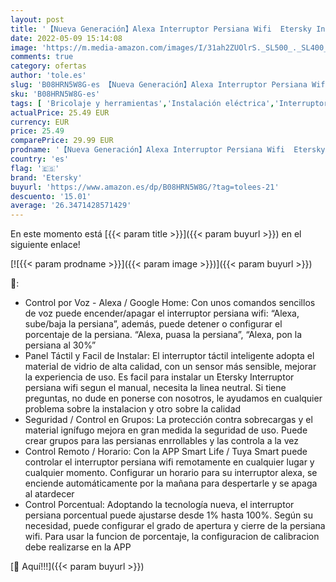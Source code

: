 ```yaml
---
layout: post
title: '【Nueva Generación】Alexa Interruptor Persiana Wifi  Etersky Interruptor Porcentual Inteligente para Persiana  Motor Persiana y Toldos Electricos  Interruptor Cortina Compatible con Alexa y Google Home'
date: 2022-05-09 15:14:08
image: 'https://m.media-amazon.com/images/I/31ah2ZUOlrS._SL500_._SL400_.jpg'
comments: true
category: ofertas
author: 'tole.es'
slug: 'B08HRN5W8G-es 【Nueva Generación】Alexa Interruptor Persiana Wifi Etersky...'
sku: 'B08HRN5W8G-es'
tags: [ 'Bricolaje y herramientas','Instalación eléctrica','Interruptores de persianas y puertas automáticas','Interruptores y reguladores de luz','alexa','etersky','google','home','🇪🇸', ]
actualPrice: 25.49 EUR
currency: EUR
price: 25.49
comparePrice: 29.99 EUR
prodname: '【Nueva Generación】Alexa Interruptor Persiana Wifi  Etersky Interruptor Porcentual Inteligente para Persiana  Motor Persiana y Toldos Electricos  Interruptor Cortina Compatible con Alexa y Google Home'
country: 'es'
flag: '🇪🇸'
brand: 'Etersky'
buyurl: 'https://www.amazon.es/dp/B08HRN5W8G/?tag=tolees-21'
descuento: '15.01'
average: '26.3471428571429'
---
```


En este momento está [{{< param title >}}]({{< param buyurl >}}) en el siguiente enlace!

[![{{< param prodname >}}]({{< param image >}})]({{< param buyurl >}})

🔎:

- Control por Voz - Alexa / Google Home: Con unos comandos sencillos de voz puede encender/apagar el interruptor persiana wifi: “Alexa, sube/baja la persiana”, además, puede detener o configurar el porcentaje de la persiana. “Alexa, puasa la persiana”, “Alexa, pon la persiana al 30%”
- Panel Táctil y Facil de Instalar: El interruptor táctil inteligente adopta el material de vidrio de alta calidad, con un sensor más sensible, mejorar la experiencia de uso. Es facil para instalar un Etersky Interruptor persiana wifi segun el manual, necesita la linea neutral. Si tiene preguntas, no dude en ponerse con nosotros, le ayudamos en cualquier problema sobre la instalacion y otro sobre la calidad
- Seguridad / Control en Grupos: La protección contra sobrecargas y el material ignífugo mejora en gran medida la seguridad de uso. Puede crear grupos para las persianas enrrollables y las controla a la vez
- Control Remoto / Horario: Con la APP Smart Life / Tuya Smart puede controlar el interruptor persiana wifi remotamente en cualquier lugar y cualquier momento. Configurar un horario para su interruptor alexa, se enciende automáticamente por la mañana para despertarle y se apaga al atardecer
- Control Porcentual: Adoptando la tecnología nueva, el interruptor persiana porcentual puede ajustarse desde 1% hasta 100%. Según su necesidad, puede configurar el grado de apertura y cierre de la persiana wifi. Para usar la funcion de porcentaje, la configuracion de calibracion debe realizarse en la APP

[🛒 Aquí!!!]({{< param buyurl >}})
